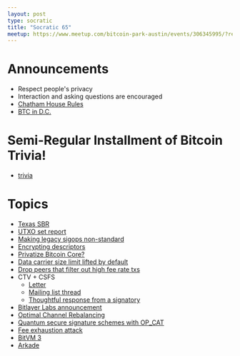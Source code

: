 ```yaml
---
layout: post
type: socratic
title: "Socratic 65"
meetup: https://www.meetup.com/bitcoin-park-austin/events/306345995/?recId=d1e75ed4-1a84-4887-bbb1-a5771d13f7ad
---
```


# Announcements

- Respect people's privacy
- Interaction and asking questions are encouraged
- [Chatham House Rules](https://www.chathamhouse.org/about-us/chatham-house-rule)
- [BTC in D.C.](https://btcindc.com/)


# Semi-Regular Installment of Bitcoin Trivia!

- [trivia]()

# Topics

- [Texas SBR](https://bitcoinist.com/texas-bitcoin-reserve-law-triggers-sunday/)
- [UTXO set report](https://x.com/OrangeSurfBTC/status/1924604141977956745)
- [Making legacy sigops non-standard](https://github.com/bitcoin/bitcoin/pull/32521)
- [Encrypting descriptors](https://delvingbitcoin.org/t/rust-descriptor-encrypt-encrypt-any-descriptor-such-that-only-authorized-spenders-can-decrypt/1750)
- [Privatize Bitcoin Core?](https://groups.google.com/g/bitcoindev/c/43yjt8MXMvo)
- [Data carrier size limit lifted by default](https://github.com/bitcoin/bitcoin/pull/32406)
- [Drop peers that filter out high fee rate txs](https://groups.google.com/g/bitcoindev/c/bmV1QwYEN4k)
- CTV + CSFS
  - [Letter](https://ctv-csfs.com/)
  - [Mailing list thread](https://groups.google.com/g/bitcoindev/c/KJF6A55DPJ8)
  - [Thoughtful response from a signatory]( https://groups.google.com/g/bitcoindev/c/KJF6A55DPJ8/m/yC1M4d7gAQAJ)
- [Bitlayer Labs announcement](https://x.com/BitlayerLabs/status/1927187546448036216)
- [Optimal Channel Rebalancing](https://delvingbitcoin.org/t/research-update-a-geometric-approach-for-optimal-channel-rebalancing/1768)
- [Quantum secure signature schemes with OP_CAT](https://groups.google.com/g/bitcoindev/c/Zx_NMqZH65Y)
- [Fee exhaustion attack](https://groups.google.com/g/bitcoindev/c/-UCeC6Ulvls)
- [BitVM 3](https://x.com/robin_linus/status/1934243097715597591)
- [Arkade](https://arkadeos.com/vision)
